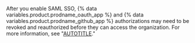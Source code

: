After you enable SAML SSO, {% data variables.product.prodname_oauth_app %} and {% data variables.product.prodname_github_app %} authorizations may need to be revoked and reauthorized before they can access the organization. For more information, see "[AUTOTITLE](/apps/oauth-apps/using-oauth-apps/authorizing-oauth-apps#oauth-apps-and-organizations)."
